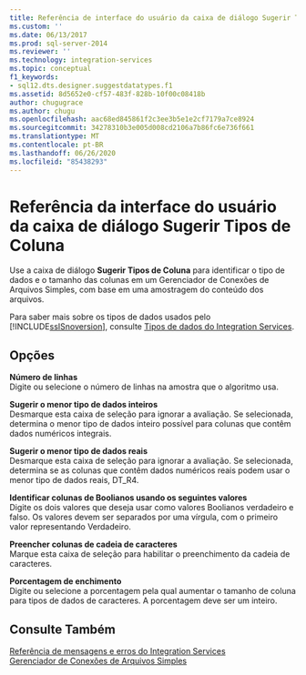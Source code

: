 ```yaml
---
title: Referência de interface do usuário da caixa de diálogo Sugerir Tipos de Coluna | Microsoft Docs
ms.custom: ''
ms.date: 06/13/2017
ms.prod: sql-server-2014
ms.reviewer: ''
ms.technology: integration-services
ms.topic: conceptual
f1_keywords:
- sql12.dts.designer.suggestdatatypes.f1
ms.assetid: 8d5652e0-cf57-483f-828b-10f00c08418b
author: chugugrace
ms.author: chugu
ms.openlocfilehash: aac68ed845861f2c3ee3b5e1e2cf7179a7ce8924
ms.sourcegitcommit: 34278310b3e005d008cd2106a7b86fc6e736f661
ms.translationtype: MT
ms.contentlocale: pt-BR
ms.lasthandoff: 06/26/2020
ms.locfileid: "85438293"
---
```

# <a name="suggest-column-types-dialog-box-ui-reference"></a>Referência da interface do usuário da caixa de diálogo Sugerir Tipos de Coluna
  Use a caixa de diálogo **Sugerir Tipos de Coluna** para identificar o tipo de dados e o tamanho das colunas em um Gerenciador de Conexões de Arquivos Simples, com base em uma amostragem do conteúdo dos arquivos.  
  
 Para saber mais sobre os tipos de dados usados pelo [!INCLUDE[ssISnoversion](../../includes/ssisnoversion-md.md)], consulte [Tipos de dados do Integration Services](../data-flow/integration-services-data-types.md).  
  
## <a name="options"></a>Opções  
 **Número de linhas**  
 Digite ou selecione o número de linhas na amostra que o algoritmo usa.  
  
 **Sugerir o menor tipo de dados inteiros**  
 Desmarque esta caixa de seleção para ignorar a avaliação. Se selecionada, determina o menor tipo de dados inteiro possível para colunas que contêm dados numéricos integrais.  
  
 **Sugerir o menor tipo de dados reais**  
 Desmarque esta caixa de seleção para ignorar a avaliação. Se selecionada, determina se as colunas que contêm dados numéricos reais podem usar o menor tipo de dados reais, DT_R4.  
  
 **Identificar colunas de Boolianos usando os seguintes valores**  
 Digite os dois valores que deseja usar como valores Boolianos verdadeiro e falso. Os valores devem ser separados por uma vírgula, com o primeiro valor representando Verdadeiro.  
  
 **Preencher colunas de cadeia de caracteres**  
 Marque esta caixa de seleção para habilitar o preenchimento da cadeia de caracteres.  
  
 **Porcentagem de enchimento**  
 Digite ou selecione a porcentagem pela qual aumentar o tamanho de coluna para tipos de dados de caracteres. A porcentagem deve ser um inteiro.  
  
## <a name="see-also"></a>Consulte Também  
 [Referência de mensagens e erros do Integration Services](../integration-services-error-and-message-reference.md)   
 [Gerenciador de Conexões de Arquivos Simples](file-connection-manager.md)  
  
  
